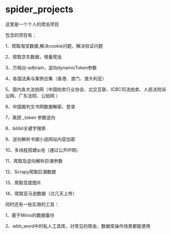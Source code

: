 # spider_projects
这里是一个个人的爬虫项目

包含的项目有：

1、爬取淘宝数据,解决cookie问题，解决验证问题

2、爬取京东数据，增量爬虫

3、万相台-adbrain，逆向dynamicToken参数

4、各国法条与案例合集（香港、澳门、澳大利亚）

5、国内各大法拍网（中国拍卖行业协会、北交互联、ICBC司法拍卖、人民法院诉讼网、广东法院、公拍网 ）

6、中国裁判文书网数据解密、登录

7、美团 _token 参数逆向

8、bilibil关键字搜索

9、逆向解析书旗小说网站内容加密

10、多线程搭建ip池（通过公开IP网）

11、爬取及逆向解析巨潮参数

12、Scrapy爬取巨潮数据

13、爬取百度图片

14、爬取亚马逊数据（过几天上传）


同时还有一些实用的工具：

1、基于Minio的数据备份

2、wbh_word中的私人工具库，对常见的爬虫、数据库操作场景都能使用
